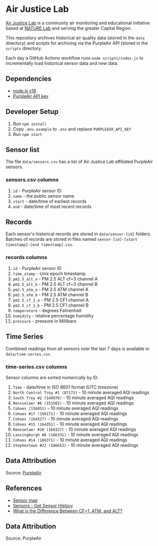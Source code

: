 # Air Justice Lab

[Air Justice Lab](https://www.mediasanctuary.org/project/capital-region-air-justice-lab/) is a community air monitoring and educational initiative based at [NATURE Lab](https://www.mediasanctuary.org/initiatives/nature-lab/) and serving the greater Capital Region.

This repository archives historical air quality data (stored in the `data` directory) and scripts for archiving via the PurpleAir API (stored in the `scripts` directory.

Each day a GitHub Actions workflow runs `node scripts/index.js` to incrementally load historical sensor data and new data.

## Dependencies

-   [node.js v18](https://nodejs.org/)
-   [PurpleAir API key](https://develop.purpleair.com/)

## Developer Setup

1. Run `npm install`
2. Copy `.env.example` to `.env` and replace `PURPLEAIR_API_KEY`
3. Run `npm start`

## Sensor list

The file `data/sensors.csv` has a list of Air Justice Lab affiliated PurpleAir sensors.

### sensors.csv columns

1. `id` - PurpleAir sensor ID
2. `name` - the public sensor name
3. `start` - date/time of earliest records
4. `end` - date/time of most recent records

## Records

Each sensor's historical records are stored in `data/sensor-[id]` folders. Batches of records are stored in files named `sensor-[id]-[start timestamp]-[end timestamp].csv`.

### records columns

1. `id` - PurpleAir sensor ID
2. `time_stamp` - Unix epoch timestamp
3. `pm2.5_alt_a` - PM 2.5 ALT cf=3 channel A
4. `pm2.5_alt_b` - PM 2.5 ALT cf=3 channel B
5. `pm2.5_atm_a` - PM 2.5 ATM channel A
6. `pm2.5_atm_b` - PM 2.5 ATM channel B
7. `pm2.5_cf_1_a` - PM 2.5 CF1 channel A
8. `pm2.5_cf_1_b` - PM 2.5 CF1 channel B
9. `temperature` - degrees Fahrenheit
10. `humidity` - relative percentage humidity
11. `pressure` - pressure in Millibars

## Time Series

Combined readings from all sensors over the last 7 days is available in `data/time-series.csv`.

### time-series.csv columns

Sensor columns are sorted numerically by ID.

1. `Time` - date/time in ISO 8601 format (UTC timezone)
2. `North Central Troy #1 (87173)` - 10 minute averaged AQI readings
3. `South Troy #2 (149970)` - 10 minute averaged AQI readings
4. `Rensselaer #6 (151502)` - 10 minute averaged AQI readings
5. `Cohoes (156051)` - 10 minute averaged AQI readings
6. `Cohoes #17 (156171)` - 10 minute averaged AQI readings
7. `Cohoes (164327)` - 10 minute averaged AQI readings
8. `Cohoes #15 (164351)` - 10 minute averaged AQI readings
9. `Rensselaer #10 (166327)` - 10 minute averaged AQI readings
10. `Lansingburgh #8 (166331)` - 10 minute averaged AQI readings
11. `Cohoes #14 (166371)` - 10 minute averaged AQI readings
12. `Stephentown #22 (166653)` - 10 minute averaged AQI readings

## Data Attribution

Source: [PurpleAir](https://map.purpleair.com/1/mAQI/a10/p604800/cC0#12.04/42.7431/-73.6769)

## References

-   [Sensor map](https://map.purpleair.com/1/mAQI/a10/p604800/cC0#12.04/42.7431/-73.6769)
-   [Sensors - Get Sensor History](https://api.purpleair.com/#api-sensors-get-sensor-history)
-   [What is the Difference Between CF=1, ATM, and ALT?](https://community.purpleair.com/t/what-is-the-difference-between-cf-1-atm-and-alt/6442)

## Data Attribution

Source: PurpleAir
